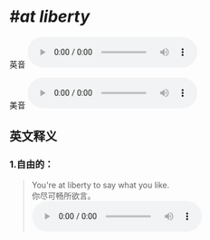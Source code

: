 # ***\#at liberty*** 
英音
<audio src="./media/at liberty1_AAC.aac" controls="controls"></audio>

美音
<audio src="./media/at liberty2_AAC.aac" controls="controls"></audio>



  

英文释义
---
### 1.**自由的：**  

 > You're at liberty to say what you like.  
 > 你尽可畅所欲言。    
<audio src="./media/liberty-2.aac" controls="controls"></audio>


